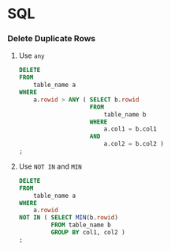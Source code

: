 # SQL

### Delete Duplicate Rows
1.  Use `any`

    ```sql
    DELETE
    FROM
        table_name a
    WHERE
        a.rowid > ANY ( SELECT b.rowid
                        FROM 
                            table_name b
                        WHERE 
                            a.col1 = b.col1
                        AND 
                            a.col2 = b.col2 )
    ;
    ```

2.  Use `NOT IN` and `MIN`

    ```sql
    DELETE
    FROM
        table_name a
    WHERE
        a.rowid
    NOT IN ( SELECT MIN(b.rowid)
             FROM table_name b
             GROUP BY col1, col2 )
    ;
    ```